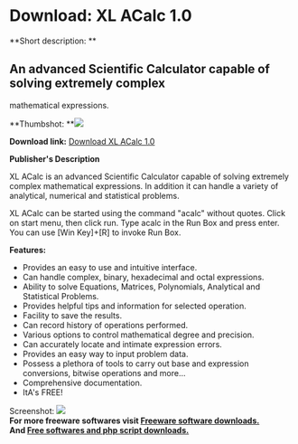 # Download: XL ACalc 1.0

**Short description: **

## An advanced Scientific Calculator capable of solving extremely complex
mathematical expressions.

  
**Thumbshot: **![](http://www.freewarefiles.com/screenshot/xlacalc_md.gif)   
  
**Download link:** [Download XL ACalc 1.0](http://freesoftwares.boysofts.com/XL-ACalc_program_20352.html)  
  

**Publisher's Description**  
  

XL ACalc is an advanced Scientific Calculator capable of solving extremely
complex mathematical expressions. In addition it can handle a variety of
analytical, numerical and statistical problems.

XL ACalc can be started using the command "acalc" without quotes. Click on
start menu, then click run. Type acalc in the Run Box and press enter. You can
use [Win Key]+[R] to invoke Run Box.

**Features:**

  * Provides an easy to use and intuitive interface. 
  * Can handle complex, binary, hexadecimal and octal expressions. 
  * Ability to solve Equations, Matrices, Polynomials, Analytical and Statistical Problems. 
  * Provides helpful tips and information for selected operation. 
  * Facility to save the results. 
  * Can record history of operations performed. 
  * Various options to control mathematical degree and precision. 
  * Can accurately locate and intimate expression errors. 
  * Provides an easy way to input problem data. 
  * Possess a plethora of tools to carry out base and expression conversions, bitwise operations and more... 
  * Comprehensive documentation. 
  * ItA's FREE! 

  
  
Screenshot: ![](http://www.freewarefiles.com/screenshot/xlacalc.gif)  
**For more freeware softwares visit [Freeware software downloads.](http://freesoftwares.boysofts.com/)**   
**And [Free softwares and php script downloads.](http://www.boysofts.com/)**

